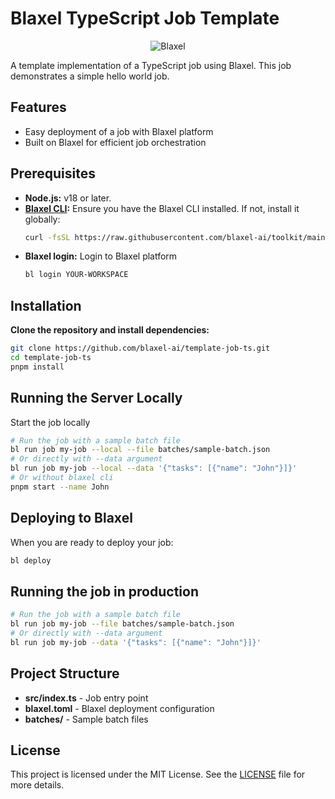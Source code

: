 # Blaxel TypeScript Job Template

<p align="center">
  <img src="https://blaxel.ai/logo.png" alt="Blaxel"/>
</p>


A template implementation of a TypeScript job using Blaxel. This job demonstrates a simple hello world job.

## Features

- Easy deployment of a job with Blaxel platform
- Built on Blaxel for efficient job orchestration


## Prerequisites

- **Node.js:** v18 or later.
- **[Blaxel CLI](https://docs.blaxel.ai/Get-started):** Ensure you have the Blaxel CLI installed. If not, install it globally:
  ```bash
  curl -fsSL https://raw.githubusercontent.com/blaxel-ai/toolkit/main/install.sh | BINDIR=$HOME/.local/bin sh
  ```
- **Blaxel login:** Login to Blaxel platform
  ```bash
  bl login YOUR-WORKSPACE
  ```

## Installation

**Clone the repository and install dependencies:**

```bash
git clone https://github.com/blaxel-ai/template-job-ts.git
cd template-job-ts
pnpm install
```

## Running the Server Locally

Start the job locally

```bash
# Run the job with a sample batch file
bl run job my-job --local --file batches/sample-batch.json
# Or directly with --data argument
bl run job my-job --local --data '{"tasks": [{"name": "John"}]}'
# Or without blaxel cli
pnpm start --name John
```

## Deploying to Blaxel

When you are ready to deploy your job:

```bash
bl deploy
```

## Running the job in production

```bash
# Run the job with a sample batch file
bl run job my-job --file batches/sample-batch.json
# Or directly with --data argument
bl run job my-job --data '{"tasks": [{"name": "John"}]}'
```

## Project Structure

- **src/index.ts** - Job entry point
- **blaxel.toml** - Blaxel deployment configuration
- **batches/** - Sample batch files

## License

This project is licensed under the MIT License. See the [LICENSE](LICENSE) file for more details.
